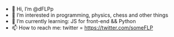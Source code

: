 - 👋 Hi, I’m @dFLPp
- 👀 I’m interested in programming, physics, chess and other things
- 🌱 I’m currently learning: JS for front-end && Python
- 📫 How to reach me: twitter = https://twitter.com/someFLP

<!---
dFLPp/dFLPp is a ✨ special ✨ repository because its `README.md` (this file) appears on your GitHub profile.
You can click the Preview link to take a look at your changes.
--->
